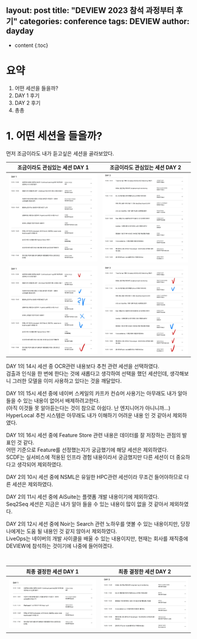 layout: post
title:  "DEVIEW 2023 참석 과정부터 후기"
categories: conference
tags: DEVIEW
author: dayday
---

* content
{:toc}

# 요약
1. 어떤 세션을 들을까?
2. DAY 1 후기
3. DAY 2 후기
4. 총총
   <br>









# 1. 어떤 세션을 들을까?

먼저 조금이라도 내가 듣고싶은 세션을 골라보았다. <br>

|조금이라도 관심있는 세션 DAY 1| 조금이라도 관심있는 세션 DAY 2 |
|:--------------------------:|:-------------------:|
|![](https://github.com/dayday-kim-101/dayday-kim-101.github.io/blob/master/images/2023-01-29-deview-2023/first-selection-day1.png?raw=true)|![](https://github.com/dayday-kim-101/dayday-kim-101.github.io/blob/master/images/2023-01-29-deview-2023/first-selection-day2.png?raw=true)|
|![](https://github.com/dayday-kim-101/dayday-kim-101.github.io/blob/master/images/2023-01-29-deview-2023/second-selection-day1.jpg?raw=true)|![](https://github.com/dayday-kim-101/dayday-kim-101.github.io/blob/master/images/2023-01-29-deview-2023/second-selection-day2.jpg?raw=true)|

DAY 1의 14시 세션 중 OCR관련 내용보다 추천 관련 세션을 선택하였다. <br>
검출과 인식을 한 번에 한다는 것에 새롭다고 생각하여 선택을 했던 세션인데, 생각해보니 그러한 모델을 이미 사용하고 있다는 것을 깨달았다. <br> 

DAY 1의 15시 세션 중에 네이버 스케일의 카프카 컨슈머 사용기는 아무래도 내가 알아들을 수 있는 내용이 없어서 배제하려고한다. <br>
(아직 이것들 못 알아듣는다는 것이 참으로 아쉽다. 난 엔지니어가 아니니까...) <br>
HyperLocal 추천 시스템은 아무래도 내가 이해하기 어려운 내용 인 것 같아서 제외하였다. <br>

DAY 1의 16시 세션 중에 Feature Store 관련 내용은 데이터를 잘 저장하는 관점의 발표인 것 같다. <br>
어떤 기준으로 Feature를 선정했는지가 궁금했기에 해당 세션은 제외하였다. <br>
SCDF는 실서비스에 적용된 인프라 경험 내용이라서 궁금했지만 다른 세션이 더 중요하다고 생각되어 제외하였다. <br>

DAY 2의 10시 세션 중에 NSML은 유일한 HPC관련 세션이라 무조건 들어야하므로 다른 세션은 제외하였다. <br>

DAY 2의 11시 세션 중에 AiSuite는 플랫폼 개발 내용이기에 제외하였다. <br>
Seq2Seq 세션은 지금은 내가 알아 들을 수 있는 내용이 많이 없을 것 같아서 제외하였다. <br>

DAY 2의 12시 세션 중에 Noir는 Search 관련 노하우를 엿볼 수 있는 내용이지만, 당장 나에게는 도움 될 내용인 것 같지 않아서 제외하였다. <br>
LiveOps는 네이버의 개발 사이클을 배울 수 있는 내용이지만, 현재는 회사를 재직중에 DEVIEW에 참석하는 것이기에 나중에 들어야겠다. <br>

<br>

|                                              최종 결정한 세션 DAY 1                                               | 최종 결정한 세션 DAY 2 |
|:----------------------------------------------------------------------------------------------------------:|:-------------------:|
|![](https://github.com/dayday-kim-101/dayday-kim-101.github.io/blob/master/images/2023-01-29-deview-2023/final-selection-day1.png?raw=true)|![](https://github.com/dayday-kim-101/dayday-kim-101.github.io/blob/master/images/2023-01-29-deview-2023/final-selection-day2.png?raw=true)|

<br>

